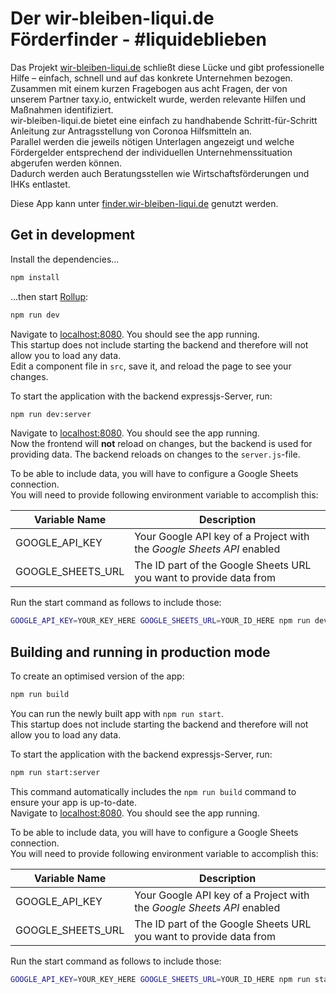# Der wir-bleiben-liqui.de Förderfinder - #liquideblieben

Das Projekt [wir-bleiben-liqui.de](https://wir-bleiben-liqui.de) schließt diese Lücke und gibt professionelle Hilfe – einfach, schnell und auf das konkrete Unternehmen bezogen.  
Zusammen mit einem kurzen Fragebogen aus acht Fragen, der von unserem Partner taxy.io, entwickelt wurde, werden relevante Hilfen und Maßnahmen identifiziert.  
wir-bleiben-liqui.de bietet eine einfach zu handhabende Schritt-für-Schritt Anleitung zur Antragsstellung von Coronoa Hilfsmitteln an.  
Parallel werden die jeweils nötigen Unterlagen angezeigt und welche Fördergelder entsprechend der individuellen Unternehmenssituation abgerufen werden können.  
Dadurch werden auch Beratungsstellen wie Wirtschaftsförderungen und IHKs entlastet.

Diese App kann unter [finder.wir-bleiben-liqui.de](https://finder.wir-bleiben-liqui.de) genutzt werden.

## Get in development

Install the dependencies...

```bash
npm install
```

...then start [Rollup](https://rollupjs.org):

```bash
npm run dev
```

Navigate to [localhost:8080](http://localhost:8080). You should see the app running.  
This startup does not include starting the backend and therefore will not allow you to load any data.  
Edit a component file in `src`, save it, and reload the page to see your changes.

To start the application with the backend expressjs-Server, run:

```bash
npm run dev:server
```

Navigate to [localhost:8080](http://localhost:8080). You should see the app running.  
Now the frontend will **not** reload on changes, but the backend is used for providing data.
The backend reloads on changes to the `server.js`-file.

To be able to include data, you will have to configure a Google Sheets connection.  
You will need to provide following environment variable to accomplish this:

| Variable Name | Description |
|-|-|
| GOOGLE_API_KEY | Your Google API key of a Project with the *Google Sheets API* enabled |
| GOOGLE_SHEETS_URL | The ID part of the Google Sheets URL you want to provide data from |

Run the start command as follows to include those:

```bash
GOOGLE_API_KEY=YOUR_KEY_HERE GOOGLE_SHEETS_URL=YOUR_ID_HERE npm run dev:server
```

## Building and running in production mode

To create an optimised version of the app:

```bash
npm run build
```

You can run the newly built app with `npm run start`.  
This startup does not include starting the backend and therefore will not allow you to load any data.  

To start the application with the backend expressjs-Server, run:

```bash
npm run start:server
```

This command automatically includes the `npm run build` command to ensure your app is up-to-date.  
Navigate to [localhost:8080](http://localhost:8080). You should see the app running.  

To be able to include data, you will have to configure a Google Sheets connection.  
You will need to provide following environment variable to accomplish this:

| Variable Name | Description |
|-|-|
| GOOGLE_API_KEY | Your Google API key of a Project with the *Google Sheets API* enabled |
| GOOGLE_SHEETS_URL | The ID part of the Google Sheets URL you want to provide data from |

Run the start command as follows to include those:

```bash
GOOGLE_API_KEY=YOUR_KEY_HERE GOOGLE_SHEETS_URL=YOUR_ID_HERE npm run start:server
```
